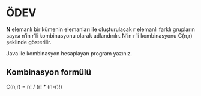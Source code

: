 # ÖDEV
**N** elemanlı bir kümenin elemanları ile oluşturulacak **r** elemanlı farklı grupların sayısı n’in r’li kombinasyonu olarak adlandırılır. N’in r’li kombinasyonu C(n,r) şeklinde gösterilir.

Java ile kombinasyon hesaplayan program yazınız.

## Kombinasyon formülü
C(n,r) = n! / (r! * (n-r)!)